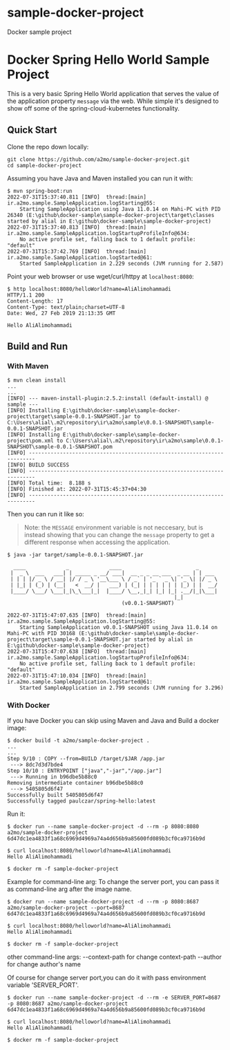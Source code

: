 # sample-docker-project
Docker sample project

# Docker Spring Hello World Sample Project

This is a very basic Spring Hello World application that serves the value of the application property `message` via the web. While simple it's designed to show off some of the spring-cloud-kubernetes functionality.

## Quick Start

Clone the repo down locally:

```console
git clone https://github.com/a2mo/sample-docker-project.git
cd sample-docker-project
```

Assuming you have Java and Maven installed you can run it with:

```console
$ mvn spring-boot:run
2022-07-31T15:37:40.811 [INFO]  thread:[main] ir.a2mo.sample.SampleApplication.logStarting@55:
    Starting SampleApplication using Java 11.0.14 on Mahi-PC with PID 26340 (E:\github\docker-sample\sample-docker-project\target\classes started by alial in E:\github\docker-sample\sample-docker-project) 
2022-07-31T15:37:40.813 [INFO]  thread:[main] ir.a2mo.sample.SampleApplication.logStartupProfileInfo@634:
    No active profile set, falling back to 1 default profile: "default" 
2022-07-31T15:37:42.769 [INFO]  thread:[main] ir.a2mo.sample.SampleApplication.logStarted@61:
    Started SampleApplication in 2.229 seconds (JVM running for 2.587) 
```

Point your web browser or use wget/curl/httpy at `localhost:8080`:

```console
$ http localhost:8080/helloWorld?name=AliAlimohammadi
HTTP/1.1 200
Content-Length: 17
Content-Type: text/plain;charset=UTF-8
Date: Wed, 27 Feb 2019 21:13:35 GMT

Hello AliAlimohammadi
```

## Build and Run

### With Maven

```console
$ mvn clean install
...
...
[INFO] --- maven-install-plugin:2.5.2:install (default-install) @ sample ---
[INFO] Installing E:\github\docker-sample\sample-docker-project\target\sample-0.0.1-SNAPSHOT.jar to C:\Users\alial\.m2\repository\ir\a2mo\sample\0.0.1-SNAPSHOT\sample-0.0.1-SNAPSHOT.jar
[INFO] Installing E:\github\docker-sample\sample-docker-project\pom.xml to C:\Users\alial\.m2\repository\ir\a2mo\sample\0.0.1-SNAPSHOT\sample-0.0.1-SNAPSHOT.pom
[INFO] ------------------------------------------------------------------------
[INFO] BUILD SUCCESS
[INFO] ------------------------------------------------------------------------
[INFO] Total time:  8.188 s
[INFO] Finished at: 2022-07-31T15:45:37+04:30
[INFO] ------------------------------------------------------------------------
```

Then you can run it like so:

> Note: the `MESSAGE` environment variable is not neccesary, but is instead showing that you can change the `message` property to get a different response when accessing the application.

```console
$ java -jar target/sample-0.0.1-SNAPSHOT.jar

  ____             _             ____                        _
 |  _ \  ___   ___| | _____ _ __/ ___|  __ _ _ __ ___  _ __ | | ___
 | | | |/ _ \ / __| |/ / _ \ '__\___ \ / _` | '_ ` _ \| '_ \| |/ _ \
 | |_| | (_) | (__|   <  __/ |   ___) | (_| | | | | | | |_) | |  __/
 |____/ \___/ \___|_|\_\___|_|  |____/ \__,_|_| |_| |_| .__/|_|\___|
                                                      |_|
                                     (v0.0.1-SNAPSHOT)

2022-07-31T15:47:07.635 [INFO]  thread:[main] ir.a2mo.sample.SampleApplication.logStarting@55:
    Starting SampleApplication v0.0.1-SNAPSHOT using Java 11.0.14 on Mahi-PC with PID 30168 (E:\github\docker-sample\sample-docker-project\target\sample-0.0.1-SNAPSHOT.jar started by alial in E:\github\docker-sample\sample-docker-project)
2022-07-31T15:47:07.638 [INFO]  thread:[main] ir.a2mo.sample.SampleApplication.logStartupProfileInfo@634:
    No active profile set, falling back to 1 default profile: "default"
2022-07-31T15:47:10.034 [INFO]  thread:[main] ir.a2mo.sample.SampleApplication.logStarted@61:
    Started SampleApplication in 2.799 seconds (JVM running for 3.296)

```

### With Docker

If you have Docker you can skip using Maven and Java and Build a docker image:

```console
$ docker build -t a2mo/sample-docker-project .
...
...
Step 9/10 : COPY --from=BUILD /target/$JAR /app.jar
 ---> 8dc7d3d7bde4
Step 10/10 : ENTRYPOINT ["java","-jar","/app.jar"]
 ---> Running in b96dbe5b88c0
Removing intermediate container b96dbe5b88c0
 ---> 5405805d6f47
Successfully built 5405805d6f47
Successfully tagged paulczar/spring-hello:latest
```

Run it:

```console
$ docker run --name sample-docker-project -d --rm -p 8080:8080 a2mo/sample-docker-project
6d47dc1ea4833f1a68c6969d4969a74a4d656b9a85600fd089b3cf0ca9716b9d

$ curl localhost:8080/helloworld?name=AliAlimohammadi
Hello AliAlimohammadi

$ docker rm -f sample-docker-project
```

Example for command-line arg:
To change the server port, you can pass it as command-line arg after the image name.

```console
$ docker run --name sample-docker-project -d --rm -p 8080:8687 a2mo/sample-docker-project --port=8687
6d47dc1ea4833f1a68c6969d4969a74a4d656b9a85600fd089b3cf0ca9716b9d

$ curl localhost:8080/helloworld?name=AliAlimohammadi
Hello AliAlimohammadi

$ docker rm -f sample-docker-project
```
other command-line args:
--context-path for change context-path
--author for change author's name

Of course for change server port,you can do it with pass environment variable 'SERVER_PORT'.

```console
$ docker run --name sample-docker-project -d --rm -e SERVER_PORT=8687 -p 8080:8687 a2mo/sample-docker-project
6d47dc1ea4833f1a68c6969d4969a74a4d656b9a85600fd089b3cf0ca9716b9d

$ curl localhost:8080/helloworld?name=AliAlimohammadi
Hello AliAlimohammadi

$ docker rm -f sample-docker-project
```
